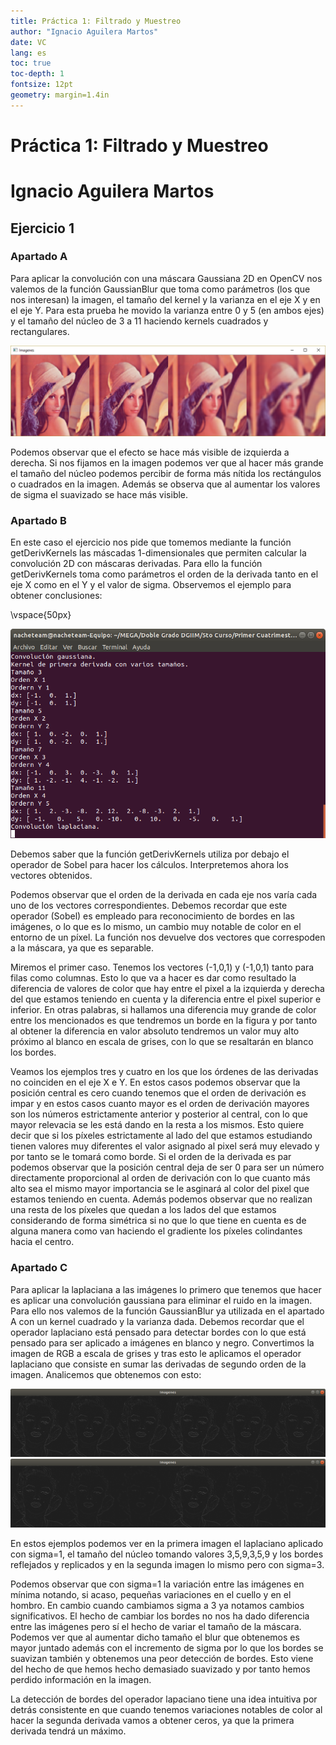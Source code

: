 ```yaml
---
title: Práctica 1: Filtrado y Muestreo
author: "Ignacio Aguilera Martos"
date: VC
lang: es
toc: true
toc-depth: 1
fontsize: 12pt
geometry: margin=1.4in
---
```


# Práctica 1: Filtrado y Muestreo
# Ignacio Aguilera Martos

## Ejercicio 1

### Apartado A
Para aplicar la convolución con una máscara Gaussiana 2D en OpenCV nos valemos de la función GaussianBlur que toma como parámetros (los que nos interesan) la imagen, el tamaño del kernel y la varianza en el eje X y en el eje Y.
Para esta prueba he movido la varianza entre 0 y 5 (en ambos ejes) y el tamaño del núcleo de 3 a 11 haciendo kernels cuadrados y rectangulares.

![GaussianBlur](./Imagenes/1A.PNG)

Podemos observar que el efecto se hace más visible de izquierda a derecha. Si nos fijamos en la imagen podemos ver que al hacer más grande el tamaño del núcleo podemos percibir de forma más nítida los rectángulos o cuadrados en la imagen. Además se observa que al aumentar los valores de sigma el suavizado se hace más visible.

### Apartado B
En este caso el ejercicio nos pide que tomemos mediante la función getDerivKernels las máscadas 1-dimensionales que permiten calcular la convolución 2D con máscaras derivadas. Para ello la función getDerivKernels toma como parámetros el orden de la derivada tanto en el eje X como en el Y y el valor de sigma. Observemos el ejemplo para obtener conclusiones:

\vspace{50px}

![getDerivKernels](./Imagenes/1B.png)

Debemos saber que la función getDerivKernels utiliza por debajo el operador de Sobel para hacer los cálculos. Interpretemos ahora los vectores obtenidos.

Podemos observar que el orden de la derivada en cada eje nos varía cada uno de los vectores correspondientes. Debemos recordar que este operador (Sobel) es empleado para reconocimiento de bordes en las imágenes, o lo que es lo mismo, un cambio muy notable de color en el entorno de un píxel. La función nos devuelve dos vectores que correspoden a la máscara, ya que es separable.

Miremos el primer caso. Tenemos los vectores (-1,0,1) y (-1,0,1) tanto para filas como columnas. Esto lo que va a hacer es dar como resultado la diferencia de valores de color que hay entre el pixel a la izquierda y derecha del que estamos teniendo en cuenta y la diferencia entre el pixel superior e inferior. En otras palabras, si hallamos una diferencia muy grande de color entre los mencionados es que tendremos un borde en la figura y por tanto al obtener la diferencia en valor absoluto tendremos un valor muy alto próximo al blanco en escala de grises, con lo que se resaltarán en blanco los bordes.

Veamos los ejemplos tres y cuatro en los que los órdenes de las derivadas no coinciden en el eje X e Y. En estos casos podemos observar que la posición central es cero cuando tenemos que el orden de derivación es impar y en estos casos cuanto mayor es el orden de derivación mayores son los números estrictamente anterior y posterior al central, con lo que mayor relevacia se les está dando en la resta a los mismos. Esto quiere decir que si los píxeles estrictamente al lado del que estamos estudiando tienen valores muy diferentes el valor asignado al pixel será muy elevado y por tanto se le tomará como borde. Si el orden de la derivada es par podemos observar que la posición central deja de ser 0 para ser un número directamente proporcional al orden de derivación con lo que cuanto más alto sea el mismo mayor importancia se le asginará al color del pixel que estamos teniendo en cuenta. Además podemos observar que no realizan una resta de los píxeles que quedan a los lados del que estamos considerando de forma simétrica si no que lo que tiene en cuenta es de alguna manera como van haciendo el gradiente los píxeles colindantes hacia el centro.

### Apartado C
Para aplicar la laplaciana a las imágenes lo primero que tenemos que hacer es aplicar una convolución gaussiana para eliminar el ruido en la imagen. Para ello nos valemos de la función GaussianBlur ya utilizada en el apartado A con un kernel cuadrado y la varianza dada. Debemos recordar que el operador laplaciano está pensado para detectar bordes con lo que está pensado para ser aplicado a imágenes en blanco y negro. Convertimos la imagen de RGB a escala de grises y tras esto le aplicamos el operador laplaciano que consiste en sumar las derivadas de segundo orden de la imagen. Analicemos que obtenemos con esto:

![Laplacian1](./Imagenes/1C1.png)
![Laplacian2](./Imagenes/1C2.png)

En estos ejemplos podemos ver en la primera imagen el laplaciano aplicado con sigma=1, el tamaño del núcleo tomando valores 3,5,9,3,5,9 y los bordes reflejados y replicados y en la segunda imagen lo mismo pero con sigma=3.

Podemos observar que con sigma=1 la variación entre las imágenes en mínima notando, si acaso, pequeñas variaciones en el cuello y en el hombro. En cambio cuando cambiamos sigma a 3 ya notamos cambios significativos. El hecho de cambiar los bordes no nos ha dado diferencia entre las imágenes pero sí el hecho de variar el tamaño de la máscara. Podemos ver que al aumentar dicho tamaño el blur que obtenemos es mayor juntado además con el incremento de sigma por lo que los bordes se suavizan también y obtenemos una peor detección de bordes. Esto viene del hecho de que hemos hecho demasiado suavizado y por tanto hemos perdido información en la imagen.

La detección de bordes del operador lapaciano tiene una idea intuitiva por detrás consistente en que cuando tenemos variaciones notables de color al hacer la segunda derivada vamos a obtener ceros, ya que la primera derivada tendrá un máximo.
